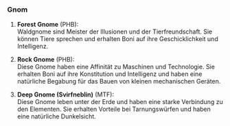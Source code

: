 
### **Gnom**

1. **Forest Gnome** (PHB):  
   Waldgnome sind Meister der Illusionen und der Tierfreundschaft. Sie können Tiere sprechen und erhalten Boni auf ihre Geschicklichkeit und Intelligenz.
      
2. **Rock Gnome** (PHB):  
   Diese Gnome haben eine Affinität zu Maschinen und Technologie. Sie erhalten Boni auf ihre Konstitution und Intelligenz und haben eine natürliche Begabung für das Bauen von kleinen mechanischen Geräten.
      
3. **Deep Gnome (Svirfneblin)** (MTF):  
   Diese Gnome leben unter der Erde und haben eine starke Verbindung zu den Elementen. Sie erhalten Vorteile bei Tarnungswürfen und haben eine natürliche Dunkelsicht.